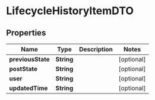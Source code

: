 

# LifecycleHistoryItemDTO

## Properties

Name | Type | Description | Notes
------------ | ------------- | ------------- | -------------
**previousState** | **String** |  |  [optional]
**postState** | **String** |  |  [optional]
**user** | **String** |  |  [optional]
**updatedTime** | **String** |  |  [optional]



